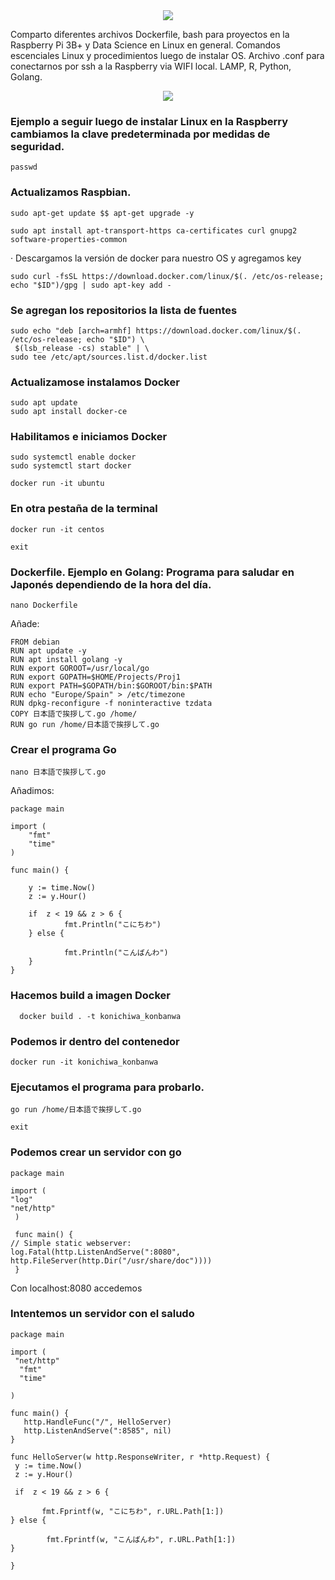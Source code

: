 <div style="text-align:center"><img src="https://programandoconro.files.wordpress.com/2019/07/cropped-net-2.png?w=300" /></div>


Comparto diferentes archivos Dockerfile, bash para proyectos en la Raspberry Pi 3B+ y Data Science en Linux en general.
Comandos escenciales Linux y procedimientos luego de instalar OS. Archivo .conf para conectarnos por ssh a la Raspberry via WIFI local. LAMP, R, Python, Golang. 

<div style="text-align:center"><img src="https://programandoconro.files.wordpress.com/2019/08/dsc8846.jpg" /></div>


### Ejemplo a seguir luego de instalar Linux en la Raspberry cambiamos la clave predeterminada por medidas de seguridad.

    passwd

### Actualizamos Raspbian.

    sudo apt-get update $$ apt-get upgrade -y 

    sudo apt install apt-transport-https ca-certificates curl gnupg2 software-properties-common

· Descargamos la versión de docker para nuestro OS y agregamos key

    sudo curl -fsSL https://download.docker.com/linux/$(. /etc/os-release; echo "$ID")/gpg | sudo apt-key add -

### Se agregan los repositorios la lista de fuentes 

    sudo echo "deb [arch=armhf] https://download.docker.com/linux/$(. /etc/os-release; echo "$ID") \
     $(lsb_release -cs) stable" | \
    sudo tee /etc/apt/sources.list.d/docker.list
### Actualizamose instalamos Docker 

    sudo apt update
    sudo apt install docker-ce

### Habilitamos e iniciamos Docker

    sudo systemctl enable docker
    sudo systemctl start docker

    docker run -it ubuntu 
    
    
### En otra pestaña de la terminal
 
    docker run -it centos
    
    exit
    
 ### Dockerfile. Ejemplo en Golang: Programa para saludar en Japonés dependiendo de la hora del día.
 
 	nano Dockerfile
     
 Añade:
 
    FROM debian
    RUN apt update -y
    RUN apt install golang -y
    RUN export GOROOT=/usr/local/go
    RUN export GOPATH=$HOME/Projects/Proj1
    RUN export PATH=$GOPATH/bin:$GOROOT/bin:$PATH
    RUN echo "Europe/Spain" > /etc/timezone
    RUN dpkg-reconfigure -f noninteractive tzdata
    COPY 日本語で挨拶して.go /home/
    RUN go run /home/日本語で挨拶して.go

### Crear el programa Go 
 
    nano 日本語で挨拶して.go
    
 Añadimos:
    
    package main
 
    import (
        "fmt"
	    "time"  
    )
 
    func main() {

       	y := time.Now()
        z := y.Hour()

        if  z < 19 && z > 6 {
                fmt.Println("こにちわ")
        } else {
	
                fmt.Println("こんばんわ")
        }
    }

### Hacemos build a imagen Docker

      docker build . -t konichiwa_konbanwa
      
### Podemos ir dentro del contenedor

    docker run -it konichiwa_konbanwa
    
### Ejecutamos el programa para probarlo. 

    go run /home/日本語で挨拶して.go
    
    exit
    
### Podemos crear un servidor con go

    package main

    import (
	"log"
	"net/http"
     )

     func main() {
	// Simple static webserver:
	log.Fatal(http.ListenAndServe(":8080", http.FileServer(http.Dir("/usr/share/doc"))))
     }
    

Con localhost:8080 accedemos

### Intentemos un servidor con el saludo 

    package main

    import (
     "net/http"
      "fmt"
      "time"
  
    )

    func main() {
       http.HandleFunc("/", HelloServer)
       http.ListenAndServe(":8585", nil)
    }

    func HelloServer(w http.ResponseWriter, r *http.Request) {
     y := time.Now()
     z := y.Hour()

     if  z < 19 && z > 6 {

           fmt.Fprintf(w, "こにちわ", r.URL.Path[1:])
    } else {

            fmt.Fprintf(w, "こんばんわ", r.URL.Path[1:])
    }

    }










